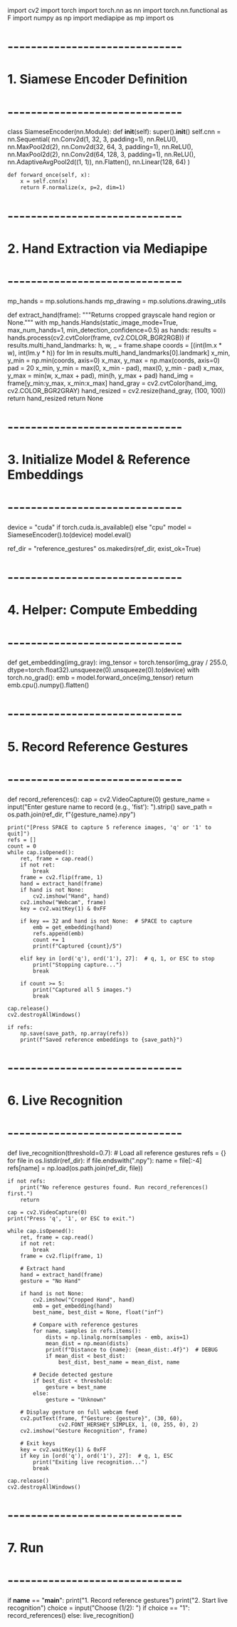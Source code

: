 import cv2
import torch
import torch.nn as nn
import torch.nn.functional as F
import numpy as np
import mediapipe as mp
import os

# ------------------------------
# 1. Siamese Encoder Definition
# ------------------------------
class SiameseEncoder(nn.Module):
    def __init__(self):
        super().__init__()
        self.cnn = nn.Sequential(
            nn.Conv2d(1, 32, 3, padding=1), nn.ReLU(),
            nn.MaxPool2d(2),
            nn.Conv2d(32, 64, 3, padding=1), nn.ReLU(),
            nn.MaxPool2d(2),
            nn.Conv2d(64, 128, 3, padding=1), nn.ReLU(),
            nn.AdaptiveAvgPool2d((1, 1)),
            nn.Flatten(),
            nn.Linear(128, 64)
        )

    def forward_once(self, x):
        x = self.cnn(x)
        return F.normalize(x, p=2, dim=1)

# ------------------------------
# 2. Hand Extraction via Mediapipe
# ------------------------------
mp_hands = mp.solutions.hands
mp_drawing = mp.solutions.drawing_utils

def extract_hand(frame):
    """Returns cropped grayscale hand region or None."""
    with mp_hands.Hands(static_image_mode=True,
                        max_num_hands=1,
                        min_detection_confidence=0.5) as hands:
        results = hands.process(cv2.cvtColor(frame, cv2.COLOR_BGR2RGB))
        if results.multi_hand_landmarks:
            h, w, _ = frame.shape
            coords = [(int(lm.x * w), int(lm.y * h)) for lm in results.multi_hand_landmarks[0].landmark]
            x_min, y_min = np.min(coords, axis=0)
            x_max, y_max = np.max(coords, axis=0)
            pad = 20
            x_min, y_min = max(0, x_min - pad), max(0, y_min - pad)
            x_max, y_max = min(w, x_max + pad), min(h, y_max + pad)
            hand_img = frame[y_min:y_max, x_min:x_max]
            hand_gray = cv2.cvtColor(hand_img, cv2.COLOR_BGR2GRAY)
            hand_resized = cv2.resize(hand_gray, (100, 100))
            return hand_resized
        return None

# ------------------------------
# 3. Initialize Model & Reference Embeddings
# ------------------------------
device = "cuda" if torch.cuda.is_available() else "cpu"
model = SiameseEncoder().to(device)
model.eval()

ref_dir = "reference_gestures"
os.makedirs(ref_dir, exist_ok=True)

# ------------------------------
# 4. Helper: Compute Embedding
# ------------------------------
def get_embedding(img_gray):
    img_tensor = torch.tensor(img_gray / 255.0, dtype=torch.float32).unsqueeze(0).unsqueeze(0).to(device)
    with torch.no_grad():
        emb = model.forward_once(img_tensor)
    return emb.cpu().numpy().flatten()

# ------------------------------
# 5. Record Reference Gestures
# ------------------------------
def record_references():
    cap = cv2.VideoCapture(0)
    gesture_name = input("Enter gesture name to record (e.g., 'fist'): ").strip()
    save_path = os.path.join(ref_dir, f"{gesture_name}.npy")

    print("[Press SPACE to capture 5 reference images, 'q' or '1' to quit]")
    refs = []
    count = 0
    while cap.isOpened():
        ret, frame = cap.read()
        if not ret:
            break
        frame = cv2.flip(frame, 1)
        hand = extract_hand(frame)
        if hand is not None:
            cv2.imshow("Hand", hand)
        cv2.imshow("Webcam", frame)
        key = cv2.waitKey(1) & 0xFF

        if key == 32 and hand is not None:  # SPACE to capture
            emb = get_embedding(hand)
            refs.append(emb)
            count += 1
            print(f"Captured {count}/5")

        elif key in [ord('q'), ord('1'), 27]:  # q, 1, or ESC to stop
            print("Stopping capture...")
            break

        if count >= 5:
            print("Captured all 5 images.")
            break

    cap.release()
    cv2.destroyAllWindows()

    if refs:
        np.save(save_path, np.array(refs))
        print(f"Saved reference embeddings to {save_path}")

# ------------------------------
# 6. Live Recognition
# ------------------------------
def live_recognition(threshold=0.7):
    # Load all reference gestures
    refs = {}
    for file in os.listdir(ref_dir):
        if file.endswith(".npy"):
            name = file[:-4]
            refs[name] = np.load(os.path.join(ref_dir, file))

    if not refs:
        print("No reference gestures found. Run record_references() first.")
        return

    cap = cv2.VideoCapture(0)
    print("Press 'q', '1', or ESC to exit.")

    while cap.isOpened():
        ret, frame = cap.read()
        if not ret:
            break
        frame = cv2.flip(frame, 1)

        # Extract hand
        hand = extract_hand(frame)
        gesture = "No Hand"

        if hand is not None:
            cv2.imshow("Cropped Hand", hand)
            emb = get_embedding(hand)
            best_name, best_dist = None, float("inf")

            # Compare with reference gestures
            for name, samples in refs.items():
                dists = np.linalg.norm(samples - emb, axis=1)
                mean_dist = np.mean(dists)
                print(f"Distance to {name}: {mean_dist:.4f}")  # DEBUG
                if mean_dist < best_dist:
                    best_dist, best_name = mean_dist, name

            # Decide detected gesture
            if best_dist < threshold:
                gesture = best_name
            else:
                gesture = "Unknown"

        # Display gesture on full webcam feed
        cv2.putText(frame, f"Gesture: {gesture}", (30, 60),
                    cv2.FONT_HERSHEY_SIMPLEX, 1, (0, 255, 0), 2)
        cv2.imshow("Gesture Recognition", frame)

        # Exit keys
        key = cv2.waitKey(1) & 0xFF
        if key in [ord('q'), ord('1'), 27]:  # q, 1, ESC
            print("Exiting live recognition...")
            break

    cap.release()
    cv2.destroyAllWindows()





# ------------------------------
# 7. Run
# ------------------------------
if __name__ == "__main__":
    print("1. Record reference gestures")
    print("2. Start live recognition")
    choice = input("Choose (1/2): ")
    if choice == "1":
        record_references()
    else:
        live_recognition()


